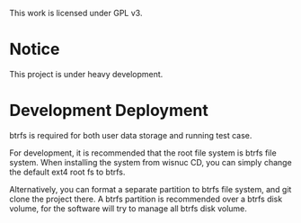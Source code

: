This work is licensed under GPL v3.


# Notice


This project is under heavy development.


# Development Deployment

btrfs is required for both user data storage and running test case.

For development, it is recommended that the root file system is btrfs file system. When installing the system from wisnuc CD, you can simply change the default ext4 root fs to btrfs.

Alternatively, you can format a separate partition to btrfs file system, and git clone the project there. A btrfs partition is recommended over a btrfs disk volume, for the software will try to manage all btrfs disk volume.




